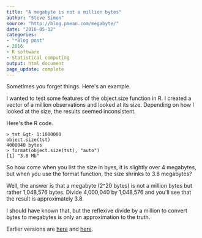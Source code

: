```yaml
---
title: "A megabyte is not a million bytes"
author: "Steve Simon"
source: "http://blog.pmean.com/megabyte/"
date: "2016-05-12"
categories:
- "*Blog post"
- 2016
- R software
- Statistical computing
output: html_document
page_update: complete
---
```


Sometimes you forget things. Here's an example.

<!---More--->

I wanted to test some features of the object.size function in R. I created a vector of a million observations and looked at its size. Depending on how I looked at the size, the results seemed inconsistent.

Here's the R code.

```
> tst &gt- 1:1000000
object.size(tst)
4000040 bytes
> format(object.size(tst), "auto")
[1] "3.8 Mb"
```

So how come when you list the size in byes, it is slightly over 4 megabytes, but when you use the format function, the size shrinks to 3.8 megabytes?

Well, the answer is that a megabyte (2\^20 bytes) is not a million bytes but rather 1,048,576 bytes. Divide 4,000,040 by 1,048,576 and you'll see that the result is approximately 3.8.

I should have known that, but the reflexive divide by a million to convert bytes to megabytes is only an approximation to the truth.

 
Earlier versions are [here][sim1] and [here][sim2].
 
[sim1]: http://blog.pmean.com/megabyte/
[sim2]: http://new.pmean.com/megabyte/
 
